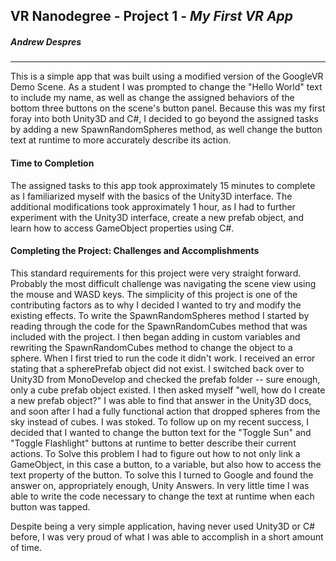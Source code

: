 ## VR Nanodegree - Project 1 - *My First VR App*
##### Andrew Despres
------
This is a simple app that was built using a modified version of the GoogleVR Demo Scene. As a student I was prompted to change the "Hello World" text to include my name, as well as change the assigned behaviors of the bottom three buttons on the scene's button panel. Because this was my first foray into both Unity3D and C#, I decided to go beyond the assigned tasks by adding a new SpawnRandomSpheres method, as well change the button text at runtime to more accurately describe its action.

#### Time to Completion

The assigned tasks to this app took approximately 15 minutes to complete as I familiarized myself with the basics of the Unity3D interface. The additional modifications took approximately 1 hour, as I had to further experiment with the Unity3D interface, create a new prefab object, and learn how to access GameObject properties using C#.

#### Completing the Project: Challenges and Accomplishments

This standard requirements for this project were very straight forward. Probably the most difficult challenge was navigating the scene view using the mouse and WASD keys. The simplicity of this project is one of the contributing factors as to why I decided I wanted to try and modify the existing effects. To write the SpawnRandomSpheres method I started by reading through the code for the SpawnRandomCubes method that was included with the project. I then began adding in custom variables and rewriting the SpawnRandomCubes method to change the object to a sphere. When I first tried to run the code it didn't work. I received an error stating that a spherePrefab object did not exist. I switched back over to Unity3D from MonoDevelop and checked the prefab folder -- sure enough, only a cube prefab object existed. I then asked myself "well, how do I create a new prefab object?" I was able to find that answer in the Unity3D docs, and soon after I had a fully functional action that dropped spheres from the sky instead of cubes. I was stoked. To follow up on my recent success, I decided that I wanted to change the button text for the "Toggle Sun" and "Toggle Flashlight" buttons at runtime to better describe their current actions. To Solve this problem I had to figure out how to not only link a GameObject, in this case a button, to a variable, but also how to access the text property of the button. To solve this I turned to Google and found the answer on, appropriately enough, Unity Answers. In very little time I was able to write the code necessary to change the text at runtime when each button was tapped.

Despite being a very simple application, having never used Unity3D or C# before, I was very proud of what I was able to accomplish in a short amount of time.